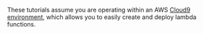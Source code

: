 These tutorials assume you are operating within an AWS [Cloud9 environment](https://docs.aws.amazon.com/cloud9/latest/user-guide/tutorial-lambda.html), which allows you to easily create and deploy lambda functions.
##